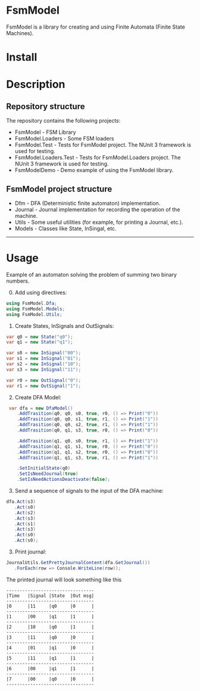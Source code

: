 # FsmModel
FsmModel is a library for creating and using Finite Automata (Finite State Machines).

# Install

# Description
## Repository structure
The repository contains the following projects:
- FsmModel - FSM Library
- FsmModel.Loaders - Some FSM loaders
- FsmModel.Test - Tests for FsmModel project. The NUnit 3 framework is used for testing.
- FsmModel.Loaders.Test - Tests for FsmModel.Loaders project. The NUnit 3 framework is used for testing.
- FsmModelDemo - Demo example of using the FsmModel library.
## FsmModel project structure
- Dfm - DFA (Deterministic finite automaton) implementation.
- Journal - Journal implementation for recording the operation of the machine.
- Utils - Some useful utilities (for example, for printing a Journal, etc.).
- Models - Classes like State, InSingal, etc.
____
# Usage
Example of an automaton solving the problem of summing two binary numbers.

0. Add using directives:
```csharp
using FsmModel.Dfa;
using FsmModel.Models;
using FsmModel.Utils;
```
1. Create States, InSignals and OutSignals:
```csharp
var q0 = new State("q0");
var q1 = new State("q1");

var s0 = new InSignal("00");
var s1 = new InSignal("01");
var s2 = new InSignal("10");
var s3 = new InSignal("11");

var r0 = new OutSignal("0");
var r1 = new OutSignal("1");
```

2. Create DFA Model:
```csharp
 var dfa = new DfaModel()
	.AddTrasition(q0, q0, s0, true, r0, () => Print("0"))
	.AddTrasition(q0, q0, s1, true, r1, () => Print("1"))
	.AddTrasition(q0, q0, s2, true, r1, () => Print("1"))
	.AddTrasition(q0, q1, s3, true, r0, () => Print("0"))

	.AddTrasition(q1, q0, s0, true, r1, () => Print("1"))
	.AddTrasition(q1, q1, s1, true, r0, () => Print("0"))
	.AddTrasition(q1, q1, s2, true, r0, () => Print("0"))
	.AddTrasition(q1, q1, s3, true, r1, () => Print("1"))

	.SetInitialState(q0)
	.SetIsNeedJournal(true)
	.SetIsNeedActionsDeactivate(false);
 ```
 3. Send a sequence of signals to the input of the DFA machine:
 ```csharp
dfa.Act(s3)
	.Act(s0)
	.Act(s2)
	.Act(s3)
	.Act(s1)
	.Act(s3)
	.Act(s0)
	.Act(s0);  
 ```
 3. Print journal:
 ```csharp
JournalUtils.GetPrettyJournalContent(dfa.GetJournal())
    .ForEach(row => Console.WriteLine(row));
 ```
 The printed journal will look something like this
 ```
 ---------------------------------
|Time   |Signal |State  |Out msg|
---------------------------------
|0      |11     |q0     |0      |
---------------------------------
|1      |00     |q1     |1      |
---------------------------------
|2      |10     |q0     |1      |
---------------------------------
|3      |11     |q0     |0      |
---------------------------------
|4      |01     |q1     |0      |
---------------------------------
|5      |11     |q1     |1      |
---------------------------------
|6      |00     |q1     |1      |
---------------------------------
|7      |00     |q0     |0      |
---------------------------------
 ```